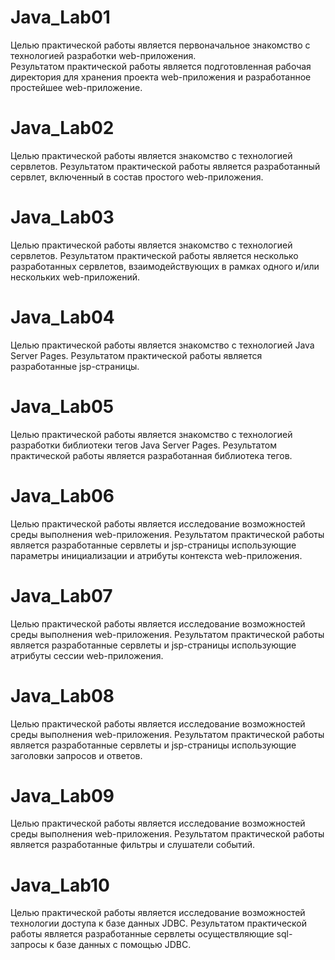 # Java_Lab01
Целью практической работы является первоначальное знакомство с технологией разработки web-приложения.  
Результатом практической работы является подготовленная рабочая директория 
для хранения проекта web-приложения и разработанное простейшее web-приложение.
# Java_Lab02
Целью практической работы является знакомство с технологией сервлетов. 
Результатом практической работы является разработанный сервлет, включенный в состав простого web-приложения. 
# Java_Lab03
Целью практической работы является знакомство с технологией сервлетов. 
Результатом практической работы является несколько разработанных сервлетов,
взаимодействующих в рамках одного и/или нескольких web-приложений.
# Java_Lab04
Целью практической работы является знакомство с технологией Java Server Pages. 
Результатом практической работы является разработанные jsp-страницы. 
# Java_Lab05
Целью практической работы является знакомство с технологией разработки библиотеки тегов Java Server Pages. 
Результатом практической работы является разработанная библиотека тегов. 
# Java_Lab06
Целью практической работы является исследование возможностей среды выполнения web-приложения. 
Результатом практической работы является разработанные сервлеты и
jsp-страницы использующие параметры инициализации и атрибуты контекста web-приложения.
# Java_Lab07
Целью практической работы является исследование возможностей среды выполнения web-приложения. 
Результатом практической работы является разработанные сервлеты и
jsp-страницы использующие атрибуты сессии web-приложения. 
# Java_Lab08
Целью практической работы является исследование возможностей среды выполнения web-приложения. 
Результатом практической работы является разработанные сервлеты и jsp-страницы использующие заголовки запросов и ответов. 
# Java_Lab09
Целью практической работы является исследование возможностей среды выполнения web-приложения. 
Результатом практической работы является разработанные фильтры и слушатели событий. 
# Java_Lab10
Целью практической работы является исследование возможностей технологии доступа к базе данных JDBC. 
Результатом практической работы является разработанные сервлеты осуществляющие sql-запросы к базе данных с помощью JDBC. 

